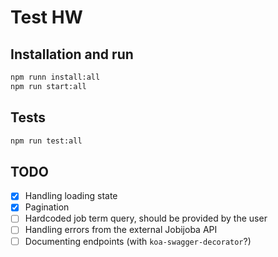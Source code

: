 # Test HW

## Installation and run

```bash
npm runn install:all
npm run start:all
```

## Tests

```bash
npm run test:all
```

## TODO

- [x] Handling loading state
- [x] Pagination
- [ ] Hardcoded job term query, should be provided by the user
- [ ] Handling errors from the external Jobijoba API
- [ ] Documenting endpoints (with `koa-swagger-decorator`?)